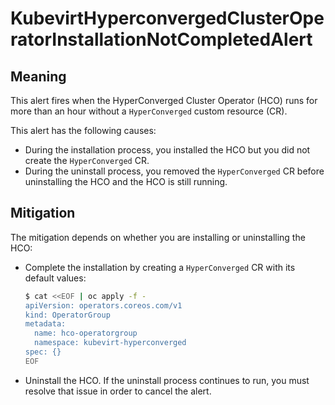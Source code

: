 # KubevirtHyperconvergedClusterOperatorInstallationNotCompletedAlert
<!-- Edited: apinnick@redhat.com, Aug 2022 -->

## Meaning
This alert fires when the HyperConverged Cluster Operator (HCO) runs for
more than an hour without a `HyperConverged` custom resource (CR).

This alert has the following causes:

- During the installation process, you installed the HCO but you did not
create the `HyperConverged` CR.
- During the uninstall process, you removed the `HyperConverged` CR before
uninstalling the HCO and the HCO is still running.

## Mitigation

The mitigation depends on whether you are installing or uninstalling
the HCO:

- Complete the installation by creating a `HyperConverged` CR with its
default values:

  ```bash
  $ cat <<EOF | oc apply -f -
  apiVersion: operators.coreos.com/v1
  kind: OperatorGroup
  metadata:
    name: hco-operatorgroup
    namespace: kubevirt-hyperconverged
  spec: {}
  EOF
  ```

- Uninstall the HCO. If the uninstall process continues to run, you must
resolve that issue in order to cancel the alert.
